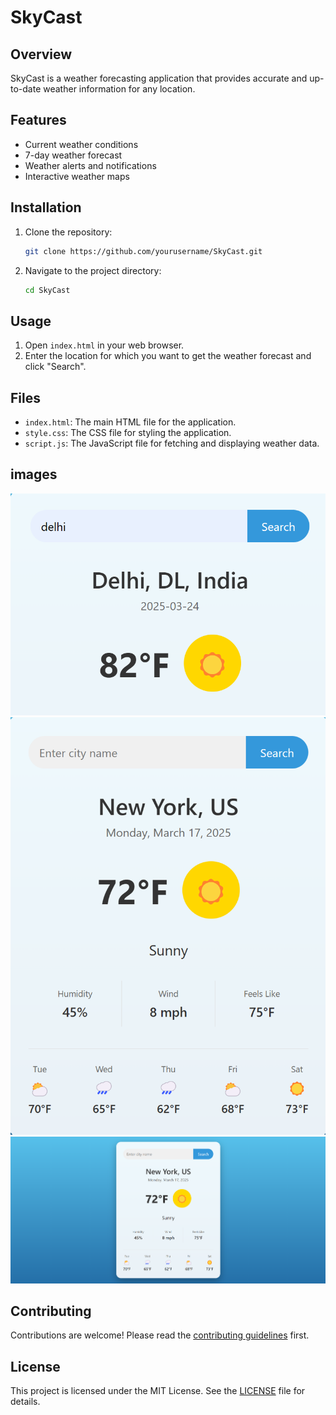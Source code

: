 # SkyCast

## Overview

SkyCast is a weather forecasting application that provides accurate and up-to-date weather information for any location.

## Features

- Current weather conditions
- 7-day weather forecast
- Weather alerts and notifications
- Interactive weather maps

## Installation

1. Clone the repository:
   ```bash
   git clone https://github.com/yourusername/SkyCast.git
   ```
2. Navigate to the project directory:
   ```bash
   cd SkyCast
   ```

## Usage

1. Open `index.html` in your web browser.
2. Enter the location for which you want to get the weather forecast and click "Search".

## Files

- `index.html`: The main HTML file for the application.
- `style.css`: The CSS file for styling the application.
- `script.js`: The JavaScript file for fetching and displaying weather data.

## images

![img1](./img/Screenshot%202025-03-24%20051111.png)
![img2](./img/33.png)
![img2](./img/34.png)

## Contributing

Contributions are welcome! Please read the [contributing guidelines](CONTRIBUTING.md) first.

## License

This project is licensed under the MIT License. See the [LICENSE](LICENSE) file for details.

